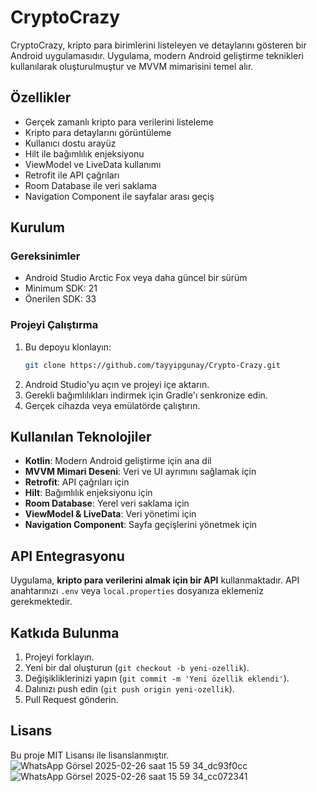 # CryptoCrazy

CryptoCrazy, kripto para birimlerini listeleyen ve detaylarını gösteren bir Android uygulamasıdır.
Uygulama, modern Android geliştirme teknikleri kullanılarak oluşturulmuştur ve MVVM mimarisini temel alır.

## Özellikler

- Gerçek zamanlı kripto para verilerini listeleme
- Kripto para detaylarını görüntüleme
- Kullanıcı dostu arayüz
- Hilt ile bağımlılık enjeksiyonu
- ViewModel ve LiveData kullanımı
- Retrofit ile API çağrıları
- Room Database ile veri saklama
- Navigation Component ile sayfalar arası geçiş

## Kurulum

### Gereksinimler
- Android Studio Arctic Fox veya daha güncel bir sürüm
- Minimum SDK: 21
- Önerilen SDK: 33

### Projeyi Çalıştırma

1. Bu depoyu klonlayın:
   ```sh
   git clone https://github.com/tayyipgunay/Crypto-Crazy.git
   ```
2. Android Studio'yu açın ve projeyi içe aktarın.
3. Gerekli bağımlılıkları indirmek için Gradle'ı senkronize edin.
4. Gerçek cihazda veya emülatörde çalıştırın.

## Kullanılan Teknolojiler

- **Kotlin**: Modern Android geliştirme için ana dil
- **MVVM Mimari Deseni**: Veri ve UI ayrımını sağlamak için
- **Retrofit**: API çağrıları için
- **Hilt**: Bağımlılık enjeksiyonu için
- **Room Database**: Yerel veri saklama için
- **ViewModel & LiveData**: Veri yönetimi için
- **Navigation Component**: Sayfa geçişlerini yönetmek için

## API Entegrasyonu

Uygulama, **kripto para verilerini almak için bir API** kullanmaktadır.
API anahtarınızı `.env` veya `local.properties` dosyanıza eklemeniz gerekmektedir.

## Katkıda Bulunma

1. Projeyi forklayın.
2. Yeni bir dal oluşturun (`git checkout -b yeni-ozellik`).
3. Değişikliklerinizi yapın (`git commit -m 'Yeni özellik eklendi'`).
4. Dalınızı push edin (`git push origin yeni-ozellik`).
5. Pull Request gönderin.

## Lisans

Bu proje MIT Lisansı ile lisanslanmıştır. ![WhatsApp Görsel 2025-02-26 saat 15 59 34_dc93f0cc](https://github.com/user-attachments/assets/f9e6d856-ae8d-416c-abc3-b3f9a122467f) ![WhatsApp Görsel 2025-02-26 saat 15 59 34_cc072341](https://github.com/user-attachments/assets/a245168c-a13a-4658-8a2b-04a7a833fec5)




